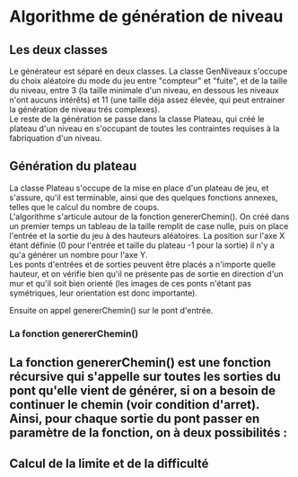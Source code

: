 # Algorithme de génération de niveau

## Les deux classes
Le générateur est séparé en deux classes. La classe GenNiveaux s'occupe du choix aléatoire du mode du jeu entre "compteur" et "fuite", et de la taille du niveau, entre 3 (la taille
minimale d'un niveau, en dessous les niveaux n'ont aucuns intérêts) et 11 (une taille déja assez élevée, qui peut entrainer la génération de niveau trés complexes).  
Le reste de la génération se passe dans la classe Plateau, qui créé le plateau d'un niveau en s'occupant de toutes les contraintes requises à la fabriquation d'un niveau.  

## Génération du plateau  
    
La classe Plateau s'occupe de la mise en place d'un plateau de jeu, et s'assure, qu'il est terminable, ainsi que des quelques fonctions annexes, telles que le calcul du nombre de coups.  
L'algorithme s'articule autour de la fonction genererChemin(). On créé dans un premier temps un tableau de la taille remplit de case nulle, puis on place l'entrée et la sortie 
du jeu à des hauteurs aléatoires. La position sur l'axe X étant définie (0 pour l'entrée et taille du plateau -1 pour la sortie) il n'y a qu'a générer un nombre pour l'axe Y.  
Les ponts d'entrées et de sorties peuvent être placés a n'importe quelle hauteur, et on vérifie bien qu'il ne présente pas de sortie en direction d'un mur et qu'il soit 
bien orienté (les images de ces ponts n'étant pas symétriques, leur orientation est donc importante).  
    
Ensuite on appel genererChemin() sur le pont d'entrée.
  
### La fonction genererChemin()  
La fonction genererChemin() est une fonction récursive qui s'appelle sur toutes les sorties du pont qu'elle vient de générer, si on a besoin de continuer le chemin (voir condition d'arret).  
Ainsi, pour chaque sortie du pont passer en paramètre de la fonction, on à deux possibilités :  
-



## Calcul de la limite et de la difficulté  

